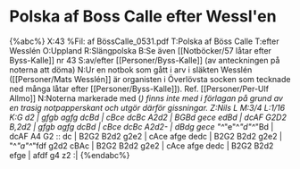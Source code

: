 # Polska af Boss Calle efter Wessl'en

{%abc%}
X:43
%Fil: af BössCalle_0531.pdf
T:Polska af Böss Calle 
T:efter Wesslén
O:Uppland
R:Slängpolska
B:Se även [[Notböcker/57 låtar efter Byss-Kalle]] nr 43
S:av/efter [[Personer/Byss-Kalle]] (av anteckningen på noterna att döma)
N:Ur en notbok som gått i arv i släkten Wesslén ([[Personer/Mats Wesslén]] är organisten i Överlövsta socken som tecknade ned många låtar efter [[Personer/Byss-Kalle]]). Ref. [[Personer/Per-Ulf Allmo]]
N:Noterna markerade med (*) finns inte med i förlagan på grund av en trasig notpapperskant och utgör därför gissningar.
Z:Nils L
M:3/4
L:1/16
K:G
d2 | gfgb agfg dcBd | cBce dcBc A2d2  | BGBd gece edBd | dcAF G2D2 B,2d2 |
     gfgb agfg dcBd | cBce dcBc A2d2- | dBdg gece "^*"e"^*"d"^*"Bd | dcAF A4 G2 ::
dc | B2G2 B2d2 g2e2 | cAce afge dedc | B2G2 B2d2 g2e2 | "^*"a"^*"fdf g2d2 cBAc |
     B2G2 B2d2 g2e2 | cAce afge dedc | B2G2 B2d2 efge | afdf g4 z2 :|
{%endabc%}
